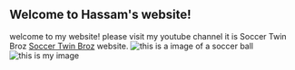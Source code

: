 ## Welcome to Hassam's website!

welcome to my website!
please visit my youtube channel it is Soccer Twin Broz [Soccer Twin Broz](http://www.youtube.com) website.
![this is a image of a soccer ball](https://www.euractiv.com/wp-content/uploads/sites/2/2014/05/soccer_ball.jpeg)
![this is my image](https://yt3.ggpht.com/a/AGF-l78WHRc__LXMHwSggPcsLGHkRBcnuZIKoQXGHA=s900-c-k-c0xffffffff-no-rj-mo)
